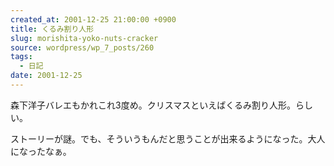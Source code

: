 ```yaml
---
created_at: 2001-12-25 21:00:00 +0900
title: くるみ割り人形
slug: morishita-yoko-nuts-cracker
source: wordpress/wp_7_posts/260
tags:
  - 日記
date: 2001-12-25
---
```


森下洋子バレエもかれこれ3度め。クリスマスといえばくるみ割り人形。らしい。

ストーリーが謎。でも、そういうもんだと思うことが出来るようになった。大人になったなぁ。
